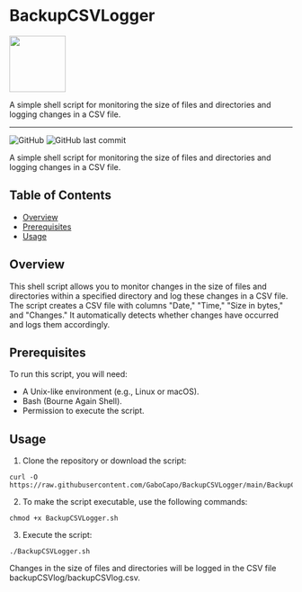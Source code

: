 # BackupCSVLogger
<img src="https://github.com/GaboCapo/BackupCSVLogger/assets/39612138/a7347405-d861-44ee-a0db-aab9cc424ee5" width="100" />

A simple shell script for monitoring the size of files and directories and logging changes in a CSV file.

---

![GitHub](https://img.shields.io/github/license/GaboCapo/BackupCSVLogger)
![GitHub last commit](https://img.shields.io/github/last-commit/GaboCapo/BackupCSVLogger)

A simple shell script for monitoring the size of files and directories and logging changes in a CSV file.

## Table of Contents

- [Overview](#overview)
- [Prerequisites](#prerequisites)
- [Usage](#usage)

## Overview

This shell script allows you to monitor changes in the size of files and directories within a specified directory and log these changes in a CSV file. The script creates a CSV file with columns "Date," "Time," "Size in bytes," and "Changes." It automatically detects whether changes have occurred and logs them accordingly.

## Prerequisites

To run this script, you will need:

- A Unix-like environment (e.g., Linux or macOS).
- Bash (Bourne Again Shell).
- Permission to execute the script.

## Usage

1. Clone the repository or download the script:

```shell
curl -O https://raw.githubusercontent.com/GaboCapo/BackupCSVLogger/main/BackupCSVLogger.sh
```

2. To make the script executable, use the following commands:

```shell
chmod +x BackupCSVLogger.sh
```

3. Execute the script:

```shell
./BackupCSVLogger.sh
```

Changes in the size of files and directories will be logged in the CSV file backupCSVlog/backupCSVlog.csv.


